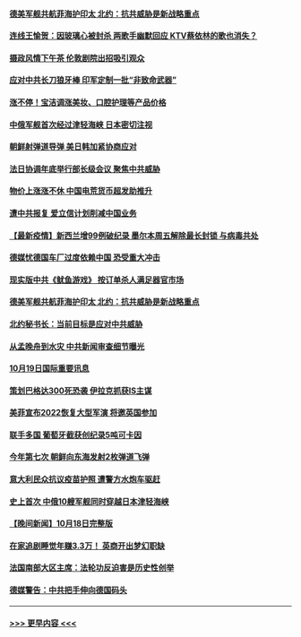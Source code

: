 #### [德美军舰共航菲海护印太 北约：抗共威胁是新战略重点](../pages/prog202/a103247313.md?t=10200701) 
#### [连线王愉贺：因玻璃心被封杀 两歌手幽默回应 KTV蔡依林的歌也消失？](../pages/prog202/a103246429.md?t=10200701) 
#### [摄政风情下午茶 伦敦剧院出招吸引观众](../pages/prog202/a103247276.md?t=10200701) 
#### [应对中共长刀狼牙棒 印军定制一批“非致命武器”](../pages/prog202/a103247179.md?t=10200701) 
#### [涨不停！宝洁调涨美妆、口腔护理等产品价格](../pages/prog202/a103247042.md?t=10200701) 
#### [中俄军舰首次经过津轻海峡 日本密切注视](../pages/prog202/a103247127.md?t=10200701) 
#### [朝鲜射弹道导弹 美日韩加紧协商应对](../pages/prog202/a103247071.md?t=10200701) 
#### [法日协调年底举行部长级会议 聚焦中共威胁](../pages/prog202/a103246934.md?t=10200701) 
#### [物价上涨涨不休 中国电荒货币超发助推升](../pages/prog202/a103247030.md?t=10200701) 
#### [遭中共报复 爱立信计划削减中国业务](../pages/prog202/a103246998.md?t=10200701) 
#### [【最新疫情】新西兰增99例破纪录 墨尔本周五解除最长封锁 与病毒共处](../pages/prog202/a103246992.md?t=10200701) 
#### [德媒忧德国车厂过度依赖中国 恐受重大冲击](../pages/prog202/a103246982.md?t=10200701) 
#### [现实版中共《鱿鱼游戏》 按订单杀人满足器官市场](../pages/prog202/a103246980.md?t=10200701) 
#### [德美军舰共航菲海护印太 北约：抗共威胁是新战略重点](../pages/prog202/a103246969.md?t=10200701) 
#### [北约秘书长：当前目标是应对中共威胁](../pages/prog202/a103246875.md?t=10200701) 
#### [从孟晚舟到水灾 中共新闻审查细节曝光](../pages/prog202/a103246856.md?t=10200701) 
#### [10月19日国际重要讯息](../pages/prog202/a103246797.md?t=10200701) 
#### [策划巴格达300死恐袭 伊拉克抓获IS主谋](../pages/prog202/a103246734.md?t=10200701) 
#### [美菲宣布2022恢复大型军演 将邀英国参加](../pages/prog202/a103244214.md?t=10200701) 
#### [联手多国 葡萄牙截获创纪录5吨可卡因](../pages/prog202/a103246329.md?t=10200701) 
#### [今年第七次 朝鲜向东海发射2枚弹道飞弹](../pages/prog202/a103246556.md?t=10200701) 
#### [意大利民众抗议疫苗护照 遭警方水炮车驱赶](../pages/prog202/a103246377.md?t=10200701) 
#### [史上首次 中俄10艘军舰同时穿越日本津轻海峡](../pages/prog202/a103246581.md?t=10200701) 
#### [【晚间新闻】10月18日完整版](../pages/prog202/a103246571.md?t=10200701) 
#### [在家追剧睡觉年赚3.3万！ 英商开出梦幻职缺](../pages/prog202/a103245990.md?t=10200701) 
#### [法国南部大区主席：法轮功反迫害是历史性创举](../pages/prog202/a103246483.md?t=10200701) 
#### [德媒警告：中共把手伸向德国码头](../pages/prog202/a103246334.md?t=10200701) 

----
#### [ >>> 更早内容 <<< ](../indexes/prog202-earlier.md)
